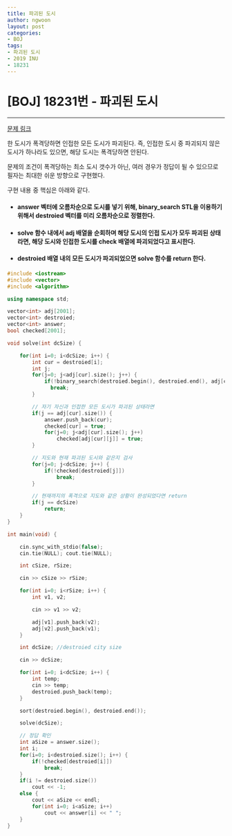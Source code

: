 ```yaml
---
title: 파괴된 도시
author: ngwoon
layout: post
categories:
- BOJ
tags:
- 파괴된 도시
- 2019 INU
- 18231
---
```


# [BOJ] 18231번 - 파괴된 도시
- - -

[문제 링크](https://www.acmicpc.net/problem/18231)

한 도시가 폭격당하면 인접한 모든 도시가 파괴된다. 즉, 인접한 도시 중 파괴되지 않은 도시가 하나라도 있으면, 해당 도시는 폭격당하면 안된다.

문제의 조건이 폭격당하는 최소 도시 갯수가 아닌, 여러 경우가 정답이 될 수 있으므로 필자는 최대한 쉬운 방향으로 구현했다.

구현 내용 중 핵심은 아래와 같다.  

* #### answer 벡터에 오름차순으로 도시를 넣기 위해, binary_search STL을 이용하기 위해서 destroied 벡터를 미리 오름차순으로 정렬한다.
* #### solve 함수 내에서 adj 배열을 순회하며 해당 도시의 인접 도시가 모두 파괴된 상태라면, 해당 도시와 인접한 도시를 check 배열에 파괴되었다고 표시한다.
* #### destroied 배열 내의 모든 도시가 파괴되었으면 solve 함수를 return 한다.

```cpp
#include <iostream>
#include <vector>
#include <algorithm>

using namespace std;

vector<int> adj[2001];
vector<int> destroied;
vector<int> answer;
bool checked[2001];

void solve(int dcSize) {

    for(int i=0; i<dcSize; i++) {
        int cur = destroied[i];
        int j;
        for(j=0; j<adj[cur].size(); j++) {
            if(!binary_search(destroied.begin(), destroied.end(), adj[cur][j]))
              break;
        }

        // 자기 자신과 인접한 모든 도시가 파괴된 상태라면
        if(j == adj[cur].size()) {
            answer.push_back(cur);
            checked[cur] = true;
            for(j=0; j<adj[cur].size(); j++)
                checked[adj[cur][j]] = true;
        }

        // 지도와 현재 파괴된 도시와 같은지 검사
        for(j=0; j<dcSize; j++) {
            if(!checked[destroied[j]])
                break;
        }

        // 현재까지의 폭격으로 지도와 같은 상황이 완성되었다면 return
        if(j == dcSize)
            return;
    }
}

int main(void) {

    cin.sync_with_stdio(false);
    cin.tie(NULL); cout.tie(NULL);

    int cSize, rSize;

    cin >> cSize >> rSize;

    for(int i=0; i<rSize; i++) {
        int v1, v2;

        cin >> v1 >> v2;

        adj[v1].push_back(v2);
        adj[v2].push_back(v1);
    }

    int dcSize; //destroied city size

    cin >> dcSize;

    for(int i=0; i<dcSize; i++) {
        int temp;
        cin >> temp;
        destroied.push_back(temp);
    }

    sort(destroied.begin(), destroied.end());

    solve(dcSize);

    // 정답 확인
    int aSize = answer.size();
    int i;
    for(i=0; i<destroied.size(); i++) {
        if(!checked[destroied[i]])
            break;
    }
    if(i != destroied.size())
        cout << -1;
    else {
        cout << aSize << endl;
        for(int i=0; i<aSize; i++)
            cout << answer[i] << " ";
    }
}

```
